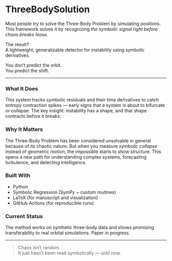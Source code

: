 # ThreeBodySolution

Most people try to solve the Three-Body Problem by simulating positions.  
This framework solves it by recognizing *the symbolic signal right before chaos breaks loose*.

The result?  
A lightweight, generalizable detector for instability using symbolic derivatives.

You don’t predict the orbit.  
You predict the shift.

---

### What It Does
This system tracks symbolic residuals and their time derivatives to catch entropy contraction spikes — early signs that a system is about to bifurcate or collapse. The key insight: instability has a shape, and that shape contracts before it breaks.

### Why It Matters
The Three-Body Problem has been considered unsolvable in general because of its chaotic nature. But when you measure *symbolic collapse* instead of geometric motion, the impossible starts to show structure. This opens a new path for understanding complex systems, forecasting turbulence, and detecting intelligence.

### Built With
- Python
- Symbolic Regression (SymPy + custom routines)
- LaTeX (for manuscript and visualization)
- GitHub Actions (for reproducible runs)

### Current Status
The method works on synthetic three-body data and shows promising transferability to real orbital simulations. Paper in progress.

---

> Chaos isn’t random.  
> It just hasn’t been read symbolically — until now.
